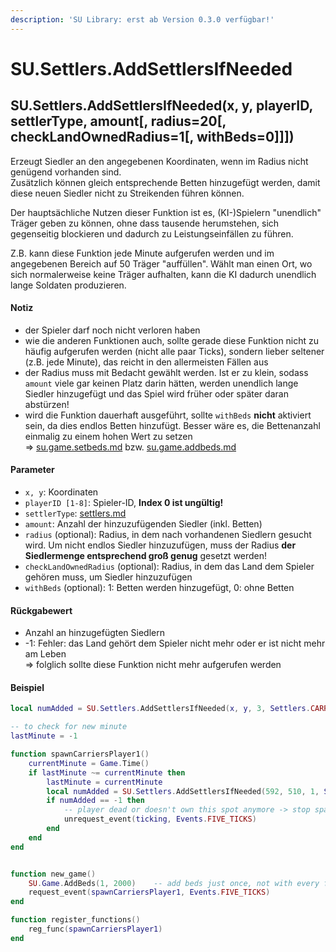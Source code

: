 ```yaml
---
description: 'SU Library: erst ab Version 0.3.0 verfügbar!'
---
```


# SU.Settlers.AddSettlersIfNeeded

## SU.Settlers.AddSettlersIfNeeded(x, y, playerID, settlerType, amount\[, radius=20\[, checkLandOwnedRadius=1\[, withBeds=0]]])

Erzeugt Siedler an den angegebenen Koordinaten, wenn im Radius nicht genügend vorhanden sind.\
Zusätzlich können gleich entsprechende Betten hinzugefügt werden, damit diese neuen Siedler nicht zu Streikenden führen können.

Der hauptsächliche Nutzen dieser Funktion ist es, (KI-)Spielern "unendlich" Träger geben zu können, ohne dass tausende herumstehen, sich gegenseitig blockieren und dadurch zu Leistungseinfällen zu führen.

Z.B. kann diese Funktion jede Minute aufgerufen werden und im angegebenen Bereich auf 50 Träger "auffüllen". Wählt man einen Ort, wo sich normalerweise keine Träger aufhalten, kann die KI dadurch unendlich lange Soldaten produzieren.

#### Notiz

* der Spieler darf noch nicht verloren haben
* wie die anderen Funktionen auch, sollte gerade diese Funktion nicht zu häufig aufgerufen werden (nicht alle paar Ticks), sondern lieber seltener (z.B. jede Minute), das reicht in den allermeisten Fällen aus
* der Radius muss mit Bedacht gewählt werden. Ist er zu klein, sodass `amount` viele gar keinen Platz darin hätten, werden unendlich lange Siedler hinzugefügt und das Spiel wird früher oder später daran abstürzen!
* wird die Funktion dauerhaft ausgeführt, sollte `withBeds` **nicht** aktiviert sein, da dies endlos Betten hinzufügt. Besser wäre es, die Bettenanzahl einmalig zu einem hohen Wert zu setzen\
  ⇒ [su.game.setbeds.md](../su.game/su.game.setbeds.md "mention") bzw. [su.game.addbeds.md](../su.game/su.game.addbeds.md "mention")

#### Parameter

* `x, y`: Koordinaten
* `playerID [1-8]`: Spieler-ID, **Index 0 ist ungültig!**
* `settlerType`: [settlers.md](../../api-enums/settlers.md "mention")
* `amount`: Anzahl der hinzuzufügenden Siedler (inkl. Betten)
* `radius` (optional): Radius, in dem nach vorhandenen Siedlern gesucht wird. Um nicht endlos Siedler hinzuzufügen, muss der Radius **der Siedlermenge entsprechend groß genug** gesetzt werden!
* `checkLandOwnedRadius` (optional): Radius, in dem das Land dem Spieler gehören muss, um Siedler hinzuzufügen
* `withBeds` (optional): 1: Betten werden hinzugefügt, 0: ohne Betten

#### Rückgabewert

* Anzahl an hinzugefügten Siedlern
* -1: Fehler: das Land gehört dem Spieler nicht mehr oder er ist nicht mehr am Leben\
  ⇒ folglich sollte diese Funktion nicht mehr aufgerufen werden

#### Beispiel

```lua
local numAdded = SU.Settlers.AddSettlersIfNeeded(x, y, 3, Settlers.CARRIER, 50)	-- ensure radius is big enough!
```

```lua
-- to check for new minute
lastMinute = -1

function spawnCarriersPlayer1()
    currentMinute = Game.Time()
    if lastMinute ~= currentMinute then
        lastMinute = currentMinute
        local numAdded = SU.Settlers.AddSettlersIfNeeded(592, 510, 1, Settlers.CARRIER, 50)
        if numAdded == -1 then
            -- player dead or doesn't own this spot anymore -> stop spawning
            unrequest_event(ticking, Events.FIVE_TICKS)
        end
    end
end


function new_game()
    SU.Game.AddBeds(1, 2000)    -- add beds just once, not with every function call!
    request_event(spawnCarriersPlayer1, Events.FIVE_TICKS)
end

function register_functions()
    reg_func(spawnCarriersPlayer1)
end
```
